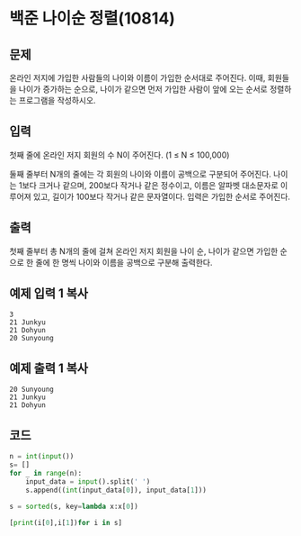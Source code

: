 # 백준 나이순 정렬(10814)

## 문제

온라인 저지에 가입한 사람들의 나이와 이름이 가입한 순서대로 주어진다. 이때, 회원들을 나이가 증가하는 순으로, 나이가 같으면 먼저 가입한 사람이 앞에 오는 순서로 정렬하는 프로그램을 작성하시오.

## 입력

첫째 줄에 온라인 저지 회원의 수 N이 주어진다. (1 ≤ N ≤ 100,000)

둘째 줄부터 N개의 줄에는 각 회원의 나이와 이름이 공백으로 구분되어 주어진다. 나이는 1보다 크거나 같으며, 200보다 작거나 같은 정수이고, 이름은 알파벳 대소문자로 이루어져 있고, 길이가 100보다 작거나 같은 문자열이다. 입력은 가입한 순서로 주어진다.

## 출력

첫째 줄부터 총 N개의 줄에 걸쳐 온라인 저지 회원을 나이 순, 나이가 같으면 가입한 순으로 한 줄에 한 명씩 나이와 이름을 공백으로 구분해 출력한다.

## 예제 입력 1 복사

```
3
21 Junkyu
21 Dohyun
20 Sunyoung
```

## 예제 출력 1 복사

```
20 Sunyoung
21 Junkyu
21 Dohyun
```



## 코드

```python
n = int(input())
s= []
for _ in range(n):
    input_data = input().split(' ')
    s.append((int(input_data[0]), input_data[1]))
    
s = sorted(s, key=lambda x:x[0])

[print(i[0],i[1])for i in s]
```

